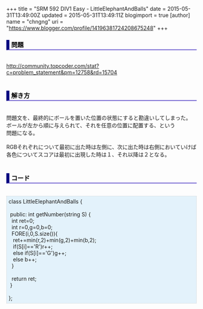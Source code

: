 +++
title = "SRM 592 DIV1 Easy - LittleElephantAndBalls"
date = 2015-05-31T13:49:00Z
updated = 2015-05-31T13:49:11Z
blogimport = true 
[author]
	name = "chngng"
	uri = "https://www.blogger.com/profile/14196381724208675248"
+++

<div dir="ltr" style="text-align: left;" trbidi="on"><h3 style="border-bottom: 2px solid slateblue; border-left: 8px solid navy; color: black; padding: 0px 0px 1px 5px;">問題 <br /></h3><br /><a href="http://community.topcoder.com/stat?c=problem_statement&amp;pm=12758&amp;rd=15704" target="_blank">http://community.topcoder.com/stat?c=problem_statement&amp;pm=12758&amp;rd=15704</a><br /><br /><h3 style="border-bottom: 2px solid slateblue; border-left: 8px solid navy; color: black; padding: 0px 0px 1px 5px;">解き方 </h3><br />問題文を、最終的にボールを置いた位置の状態にすると勘違いしてしまった。<br />ボールが左から順に与えられて、それを任意の位置に配置する、という<br />問題になる。<br /><br />RGBそれぞれについて最初に出た時は左側に、次に出た時は右側においていけば<br />各色についてスコアは最初に出現した時は１、それ以降は２となる。<br /><br /><h3 style="border-bottom: 2px solid slateblue; border-left: 8px solid navy; color: black; padding: 0px 0px 1px 5px;">コード </h3><br /><div style="background-color: #e3f2fb; border: 1px dotted #CCCCCC; padding: 5px;">class LittleElephantAndBalls {<br /><br /><span class="Apple-tab-span" style="white-space: pre;"> </span>public: int getNumber(string S) {<br /><span class="Apple-tab-span" style="white-space: pre;">  </span>int ret=0;<br /><span class="Apple-tab-span" style="white-space: pre;">  </span>int r=0,g=0,b=0;<br /><span class="Apple-tab-span" style="white-space: pre;">  </span>FORE(i,0,S.size()){<br /><span class="Apple-tab-span" style="white-space: pre;">   </span>ret+=min(r,2)+min(g,2)+min(b,2);<br /><span class="Apple-tab-span" style="white-space: pre;">   </span>if(S[i]=='R')r++;<br /><span class="Apple-tab-span" style="white-space: pre;">   </span>else if(S[i]=='G')g++;<br /><span class="Apple-tab-span" style="white-space: pre;">   </span>else b++;<br /><span class="Apple-tab-span" style="white-space: pre;">  </span>}<br /><br /><span class="Apple-tab-span" style="white-space: pre;">  </span>return ret;<br /><span class="Apple-tab-span" style="white-space: pre;"> </span>}<br /><br />};</div></div>
